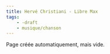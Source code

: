 ```yaml
---
title: Hervé Christiani - Libre Max
tags:
    - -draft
    - musique/chanson
---
```


Page créée automatiquement, mais vide.
